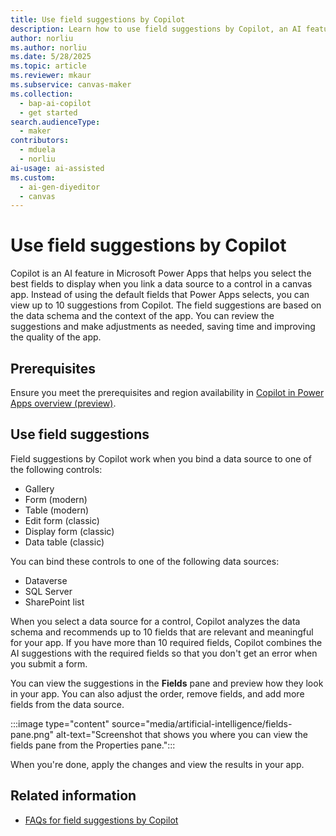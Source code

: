 ```yaml
---
title: Use field suggestions by Copilot
description: Learn how to use field suggestions by Copilot, an AI feature in Microsoft Power Apps, to select the best fields to display when you link a data source to a control in a canvas app.
author: norliu
ms.author: norliu
ms.date: 5/28/2025
ms.topic: article
ms.reviewer: mkaur
ms.subservice: canvas-maker
ms.collection:
  - bap-ai-copilot
  - get started
search.audienceType:
  - maker
contributors:
  - mduela
  - norliu
ai-usage: ai-assisted
ms.custom: 
  - ai-gen-diyeditor
  - canvas
---
```


# Use field suggestions by Copilot

Copilot is an AI feature in Microsoft Power Apps that helps you select the best fields to display when you link a data source to a control in a canvas app. Instead of using the default fields that Power Apps selects, you can view up to 10 suggestions from Copilot. The field suggestions are based on the data schema and the context of the app. You can review the suggestions and make adjustments as needed, saving time and improving the quality of the app.

## Prerequisites

Ensure you meet the prerequisites and region availability in [Copilot in Power Apps overview (preview)](ai-overview.md).

## Use field suggestions

Field suggestions by Copilot work when you bind a data source to one of the following controls:

- Gallery
- Form (modern)
- Table (modern)
- Edit form (classic)
- Display form (classic)
- Data table (classic)

You can bind these controls to one of the following data sources:

- Dataverse
- SQL Server
- SharePoint list

When you select a data source for a control, Copilot analyzes the data schema and recommends up to 10 fields that are relevant and meaningful for your app. If you have more than 10 required fields, Copilot combines the AI suggestions with the required fields so that you don't get an error when you submit a form.

You can view the suggestions in the **Fields** pane and preview how they look in your app. You can also adjust the order, remove fields, and add more fields from the data source.

:::image type="content" source="media/artificial-intelligence/fields-pane.png" alt-text="Screenshot that shows you where you can view the fields pane from the Properties pane.":::

When you're done, apply the changes and view the results in your app.

## Related information

- [FAQs for field suggestions by Copilot](../common/faq-field-suggestions.md)
